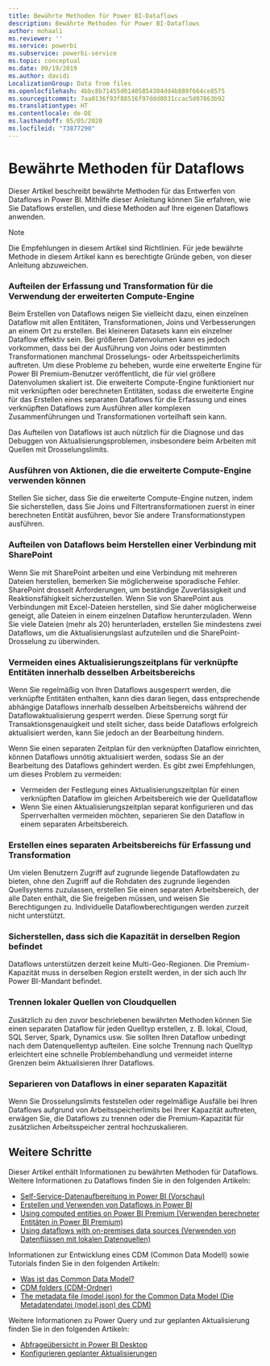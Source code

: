 ```yaml
---
title: Bewährte Methoden für Power BI-Dataflows
description: Bewährte Methoden für Power BI-Dataflows
author: mohaali
ms.reviewer: ''
ms.service: powerbi
ms.subservice: powerbi-service
ms.topic: conceptual
ms.date: 09/19/2019
ms.author: davidi
LocalizationGroup: Data from files
ms.openlocfilehash: 4bbc8b71455d01405854304dd4b889f664ce8575
ms.sourcegitcommit: 7aa0136f93f88516f97ddd8031ccac5d07863b92
ms.translationtype: HT
ms.contentlocale: de-DE
ms.lasthandoff: 05/05/2020
ms.locfileid: "73877290"
---
```

# <a name="dataflows-best-practice"></a>Bewährte Methoden für Dataflows

Dieser Artikel beschreibt bewährte Methoden für das Entwerfen von Dataflows in Power BI. Mithilfe dieser Anleitung können Sie erfahren, wie Sie Dataflows erstellen, und diese Methoden auf Ihre eigenen Dataflows anwenden.

> [!NOTE]
> Die Empfehlungen in diesem Artikel sind Richtlinien. Für jede bewährte Methode in diesem Artikel kann es berechtigte Gründe geben, von dieser Anleitung abzuweichen. 
> 
> 

### <a name="split-ingestion-and-transformation-to-use-the-enhanced-compute-engine"></a>Aufteilen der Erfassung und Transformation für die Verwendung der erweiterten Compute-Engine

Beim Erstellen von Dataflows neigen Sie vielleicht dazu, einen einzelnen Dataflow mit allen Entitäten, Transformationen, Joins und Verbesserungen an einem Ort zu erstellen. Bei kleineren Datasets kann ein einzelner Dataflow effektiv sein. Bei größeren Datenvolumen kann es jedoch vorkommen, dass bei der Ausführung von Joins oder bestimmten Transformationen manchmal Drosselungs- oder Arbeitsspeicherlimits auftreten. Um diese Probleme zu beheben, wurde eine erweiterte Engine für Power BI Premium-Benutzer veröffentlicht, die für viel größere Datenvolumen skaliert ist. Die erweiterte Compute-Engine funktioniert nur mit verknüpften oder berechneten Entitäten, sodass die erweiterte Engine für das Erstellen eines separaten Dataflows für die Erfassung und eines verknüpften Dataflows zum Ausführen aller komplexen Zusammenführungen und Transformationen vorteilhaft sein kann.

Das Aufteilen von Dataflows ist auch nützlich für die Diagnose und das Debuggen von Aktualisierungsproblemen, insbesondere beim Arbeiten mit Quellen mit Drosselungslimits.

### <a name="perform-actions-that-can-use-the-enhanced-compute-engine"></a>Ausführen von Aktionen, die die erweiterte Compute-Engine verwenden können

Stellen Sie sicher, dass Sie die erweiterte Compute-Engine nutzen, indem Sie sicherstellen, dass Sie Joins und Filtertransformationen zuerst in einer berechneten Entität ausführen, bevor Sie andere Transformationstypen ausführen.

### <a name="split-dataflows-when-connecting-to-sharepoint"></a>Aufteilen von Dataflows beim Herstellen einer Verbindung mit SharePoint

Wenn Sie mit SharePoint arbeiten und eine Verbindung mit mehreren Dateien herstellen, bemerken Sie möglicherweise sporadische Fehler. SharePoint drosselt Anforderungen, um beständige Zuverlässigkeit und Reaktionsfähigkeit sicherzustellen. Wenn Sie von SharePoint aus Verbindungen mit Excel-Dateien herstellen, sind Sie daher möglicherweise geneigt, alle Dateien in einem einzelnen Dataflow herunterzuladen. Wenn Sie viele Dateien (mehr als 20) herunterladen, erstellen Sie mindestens zwei Dataflows, um die Aktualisierungslast aufzuteilen und die SharePoint-Drosselung zu überwinden.

### <a name="avoid-scheduling-refresh-for-linked-entities-inside-the-same-workspace"></a>Vermeiden eines Aktualisierungszeitplans für verknüpfte Entitäten innerhalb desselben Arbeitsbereichs

Wenn Sie regelmäßig von Ihren Dataflows ausgesperrt werden, die verknüpfte Entitäten enthalten, kann dies daran liegen, dass entsprechende abhängige Dataflows innerhalb desselben Arbeitsbereichs während der Dataflowaktualisierung gesperrt werden. Diese Sperrung sorgt für Transaktionsgenauigkeit und stellt sicher, dass beide Dataflows erfolgreich aktualisiert werden, kann Sie jedoch an der Bearbeitung hindern. 

Wenn Sie einen separaten Zeitplan für den verknüpften Dataflow einrichten, können Dataflows unnötig aktualisiert werden, sodass Sie an der Bearbeitung des Dataflows gehindert werden. Es gibt zwei Empfehlungen, um dieses Problem zu vermeiden: 

* Vermeiden der Festlegung eines Aktualisierungszeitplan für einen verknüpften Dataflow im gleichen Arbeitsbereich wie der Quelldataflow
* Wenn Sie einen Aktualisierungszeitplan separat konfigurieren und das Sperrverhalten vermeiden möchten, separieren Sie den Dataflow in einem separaten Arbeitsbereich.

### <a name="create-a-separate-workspace-for-ingestion-transformation"></a>Erstellen eines separaten Arbeitsbereichs für Erfassung und Transformation

Um vielen Benutzern Zugriff auf zugrunde liegende Dataflowdaten zu bieten, ohne den Zugriff auf die Rohdaten des zugrunde liegenden Quellsystems zuzulassen, erstellen Sie einen separaten Arbeitsbereich, der alle Daten enthält, die Sie freigeben müssen, und weisen Sie Berechtigungen zu. Individuelle Dataflowberechtigungen werden zurzeit nicht unterstützt.

### <a name="ensure-capacity-is-in-the-same-region"></a>Sicherstellen, dass sich die Kapazität in derselben Region befindet

Dataflows unterstützen derzeit keine Multi-Geo-Regionen. Die Premium-Kapazität muss in derselben Region erstellt werden, in der sich auch Ihr Power BI-Mandant befindet.

### <a name="separate-on-premises-sources-from-cloud-sources"></a>Trennen lokaler Quellen von Cloudquellen

Zusätzlich zu den zuvor beschriebenen bewährten Methoden können Sie einen separaten Dataflow für jeden Quelltyp erstellen, z. B. lokal, Cloud, SQL Server, Spark, Dynamics usw. Sie sollten Ihren Dataflow unbedingt nach dem Datenquellentyp aufteilen. Eine solche Trennung nach Quelltyp erleichtert eine schnelle Problembehandlung und vermeidet interne Grenzen beim Aktualisieren Ihrer Dataflows.

### <a name="separate-dataflows-into-a-separate-capacity"></a>Separieren von Dataflows in einer separaten Kapazität

Wenn Sie Drosselungslimits feststellen oder regelmäßige Ausfälle bei Ihren Dataflows aufgrund von Arbeitsspeicherlimits bei Ihrer Kapazität auftreten, erwägen Sie, die Dataflows zu trennen oder die Premium-Kapazität für zusätzlichen Arbeitsspeicher zentral hochzuskalieren.

## <a name="next-steps"></a>Weitere Schritte

Dieser Artikel enthält Informationen zu bewährten Methoden für Dataflows. Weitere Informationen zu Dataflows finden Sie in den folgenden Artikeln:

* [Self-Service-Datenaufbereitung in Power BI (Vorschau)](service-dataflows-overview.md)
* [Erstellen und Verwenden von Dataflows in Power BI](service-dataflows-create-use.md)
* [Using computed entities on Power BI Premium (Verwenden berechneter Entitäten in Power BI Premium)](service-dataflows-computed-entities-premium.md)
* [Using dataflows with on-premises data sources (Verwenden von Datenflüssen mit lokalen Datenquellen)](service-dataflows-on-premises-gateways.md)

Informationen zur Entwicklung eines CDM (Common Data Modell) sowie Tutorials finden Sie in den folgenden Artikeln:
* [Was ist das Common Data Model?](https://docs.microsoft.com/powerapps/common-data-model/overview)
* [CDM folders (CDM-Ordner)](https://go.microsoft.com/fwlink/?linkid=2045304)
* [The metadata file (model.json) for the Common Data Model (Die Metadatendatei (model.json) des CDM)](https://go.microsoft.com/fwlink/?linkid=2045521)


Weitere Informationen zu Power Query und zur geplanten Aktualisierung finden Sie in den folgenden Artikeln:
* [Abfrageübersicht in Power BI Desktop](desktop-query-overview.md)
* [Konfigurieren geplanter Aktualisierungen](refresh-scheduled-refresh.md)
